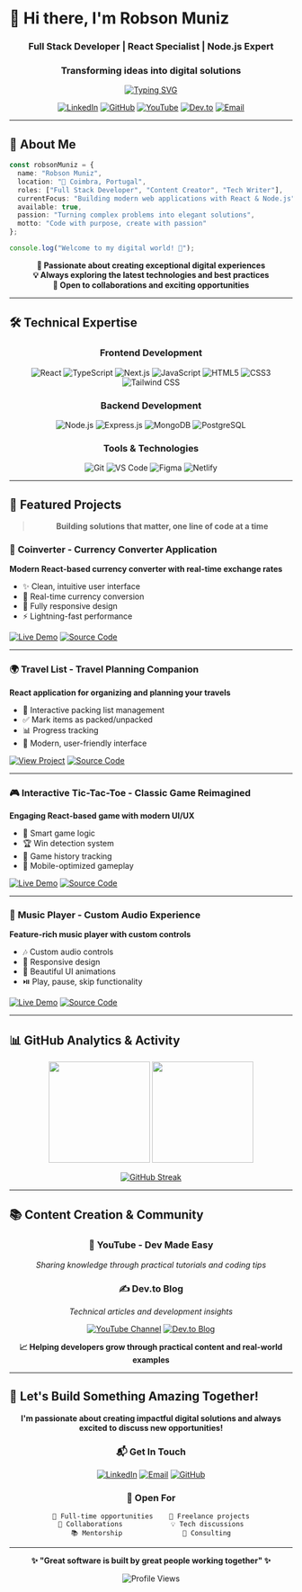 # 👋 Hi there, I'm Robson Muniz

<div align="center">

### Full Stack Developer | React Specialist | Node.js Expert
### Transforming ideas into digital solutions

[![Typing SVG](https://readme-typing-svg.herokuapp.com?font=Fira+Code&pause=1000&color=2196F3&center=true&vCenter=true&width=435&lines=Full+Stack+Developer;React+%26+Node.js+Expert;Content+Creator;Always+learning+new+things)](https://git.io/typing-svg)

[![LinkedIn](https://img.shields.io/badge/LinkedIn-0077B5?style=for-the-badge&logo=linkedin&logoColor=white)](https://linkedin.com/in/robsonmuniz)
[![GitHub](https://img.shields.io/badge/GitHub-181717?style=for-the-badge&logo=github&logoColor=white)](https://github.com/robson-muniz)
[![YouTube](https://img.shields.io/badge/YouTube-FF0000?style=for-the-badge&logo=youtube&logoColor=white)](https://www.youtube.com/@DevMadeEasy)
[![Dev.to](https://img.shields.io/badge/dev.to-0A0A0A?style=for-the-badge&logo=dev.to&logoColor=white)](https://dev.to/robsonmuniz16)
[![Email](https://img.shields.io/badge/Email-D14836?style=for-the-badge&logo=gmail&logoColor=white)](mailto:robson_muniz@yahoo.com)

</div>

---

## 🎯 About Me

```typescript
const robsonMuniz = {
  name: "Robson Muniz",
  location: "📍 Coimbra, Portugal",
  roles: ["Full Stack Developer", "Content Creator", "Tech Writer"],
  currentFocus: "Building modern web applications with React & Node.js",
  available: true,
  passion: "Turning complex problems into elegant solutions",
  motto: "Code with purpose, create with passion"
};

console.log("Welcome to my digital world! 🚀");
```

<div align="center">

**🌟 Passionate about creating exceptional digital experiences**  
**💡 Always exploring the latest technologies and best practices**  
**🤝 Open to collaborations and exciting opportunities**

</div>

---

## 🛠️ Technical Expertise

<div align="center">

### Frontend Development
![React](https://img.shields.io/badge/React-20232A?style=for-the-badge&logo=react&logoColor=61DAFB)
![TypeScript](https://img.shields.io/badge/TypeScript-3178C6?style=for-the-badge&logo=typescript&logoColor=white)
![Next.js](https://img.shields.io/badge/Next.js-000000?style=for-the-badge&logo=next.js&logoColor=white)
![JavaScript](https://img.shields.io/badge/JavaScript-F7DF1E?style=for-the-badge&logo=javascript&logoColor=black)
![HTML5](https://img.shields.io/badge/HTML5-E34F26?style=for-the-badge&logo=html5&logoColor=white)
![CSS3](https://img.shields.io/badge/CSS3-1572B6?style=for-the-badge&logo=css3&logoColor=white)
![Tailwind CSS](https://img.shields.io/badge/Tailwind_CSS-38B2AC?style=for-the-badge&logo=tailwind-css&logoColor=white)

### Backend Development
![Node.js](https://img.shields.io/badge/Node.js-339933?style=for-the-badge&logo=node.js&logoColor=white)
![Express.js](https://img.shields.io/badge/Express-000000?style=for-the-badge&logo=express&logoColor=white)
![MongoDB](https://img.shields.io/badge/MongoDB-47A248?style=for-the-badge&logo=mongodb&logoColor=white)
![PostgreSQL](https://img.shields.io/badge/PostgreSQL-336791?style=for-the-badge&logo=postgresql&logoColor=white)

### Tools & Technologies
![Git](https://img.shields.io/badge/Git-F05032?style=for-the-badge&logo=git&logoColor=white)
![VS Code](https://img.shields.io/badge/VS_Code-007ACC?style=for-the-badge&logo=visual-studio-code&logoColor=white)
![Figma](https://img.shields.io/badge/Figma-F24E1E?style=for-the-badge&logo=figma&logoColor=white)
![Netlify](https://img.shields.io/badge/Netlify-00C7B7?style=for-the-badge&logo=netlify&logoColor=white)

</div>

---

## 🚀 Featured Projects

<div align="center">

> **Building solutions that matter, one line of code at a time**

</div>

### 💱 **Coinverter** - Currency Converter Application
**Modern React-based currency converter with real-time exchange rates**
- ✨ Clean, intuitive user interface
- 🔄 Real-time currency conversion
- 📱 Fully responsive design
- ⚡ Lightning-fast performance

[![Live Demo](https://img.shields.io/badge/🌐_Live_Demo-2196F3?style=for-the-badge)](https://coinverter.pt/)
[![Source Code](https://img.shields.io/badge/📋_Source_Code-181717?style=for-the-badge&logo=github)](https://github.com/robson-muniz/coinverter)

---

### 🌍 **Travel List** - Travel Planning Companion
**React application for organizing and planning your travels**
- 📝 Interactive packing list management
- ✅ Mark items as packed/unpacked
- 📊 Progress tracking
- 🎨 Modern, user-friendly interface

[![View Project](https://img.shields.io/badge/🔍_View_Project-4CAF50?style=for-the-badge)](https://github.com/robson-muniz/travel-list)
[![Source Code](https://img.shields.io/badge/📋_Source_Code-181717?style=for-the-badge&logo=github)](https://github.com/robson-muniz/travel-list)

---

### 🎮 **Interactive Tic-Tac-Toe** - Classic Game Reimagined
**Engaging React-based game with modern UI/UX**
- 🎯 Smart game logic
- 🏆 Win detection system
- 🔄 Game history tracking
- 📱 Mobile-optimized gameplay

[![Live Demo](https://img.shields.io/badge/🎮_Play_Now-FF6B6B?style=for-the-badge)](https://cheerful-empanada-bb1fe5.netlify.app/)
[![Source Code](https://img.shields.io/badge/📋_Source_Code-181717?style=for-the-badge&logo=github)](https://github.com/robson-muniz/tic-tac-toe-reactJS)

---

### 🎵 **Music Player** - Custom Audio Experience
**Feature-rich music player with custom controls**
- 🎶 Custom audio controls
- 📱 Responsive design
- 🎨 Beautiful UI animations
- ⏯️ Play, pause, skip functionality

[![Live Demo](https://img.shields.io/badge/🎵_Listen_Now-9C27B0?style=for-the-badge)](https://euphonious-bienenstitch-4a46e3.netlify.app/)
[![Source Code](https://img.shields.io/badge/📋_Source_Code-181717?style=for-the-badge&logo=github)](https://github.com/robson-muniz/music_player)

---

## 📊 GitHub Analytics & Activity

<div align="center">

<img height="180em" src="https://github-readme-stats.vercel.app/api?username=robson-muniz&show_icons=true&theme=tokyonight&include_all_commits=true&count_private=true"/>
<img height="180em" src="https://github-readme-stats.vercel.app/api/top-langs/?username=robson-muniz&layout=compact&langs_count=7&theme=tokyonight"/>

</div>

<div align="center">

[![GitHub Streak](https://github-readme-streak-stats.herokuapp.com/?user=robson-muniz&theme=tokyonight)](https://git.io/streak-stats)

</div>

---

## 📚 Content Creation & Community

<div align="center">

### 🎥 **YouTube - Dev Made Easy**
*Sharing knowledge through practical tutorials and coding tips*

### ✍️ **Dev.to Blog**
*Technical articles and development insights*

[![YouTube Channel](https://img.shields.io/badge/YouTube-@DevMadeEasy-red?style=for-the-badge&logo=youtube&logoColor=white)](https://www.youtube.com/@DevMadeEasy)
[![Dev.to Blog](https://img.shields.io/badge/dev.to-@robsonmuniz16-black?style=for-the-badge&logo=dev.to&logoColor=white)](https://dev.to/robsonmuniz16)

**📈 Helping developers grow through practical content and real-world examples**

</div>

---

## 🌟 Let's Build Something Amazing Together!

<div align="center">

**I'm passionate about creating impactful digital solutions and always excited to discuss new opportunities!**

### 📬 **Get In Touch**

[![LinkedIn](https://img.shields.io/badge/LinkedIn-Connect-0077B5?style=for-the-badge&logo=linkedin&logoColor=white)](https://linkedin.com/in/robsonmuniz)
[![Email](https://img.shields.io/badge/Email-robson__muniz@yahoo.com-D14836?style=for-the-badge&logo=gmail&logoColor=white)](mailto:robson_muniz@yahoo.com)
[![GitHub](https://img.shields.io/badge/GitHub-Follow-181717?style=for-the-badge&logo=github&logoColor=white)](https://github.com/robson-muniz)

### 🤝 **Open For**
```
💼 Full-time opportunities    🚀 Freelance projects
🤝 Collaborations            💡 Tech discussions
📚 Mentorship               🎯 Consulting
```

---

<div align="center">

**✨ "Great software is built by great people working together" ✨**

![Profile Views](https://komarev.com/ghpvc/?username=robson-muniz&color=brightgreen&style=flat-square)

</div>

</div>
